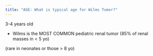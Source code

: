 ```yaml
---
title: "AGE: What is typical age for Wilms Tumor?"
---
```

3-4 years old
* Wilms is the MOST COMMON pediatric renal tumor (85% of renal masses in &lt; 5 yo)

(rare in neonates or those &gt; 8 yo)

